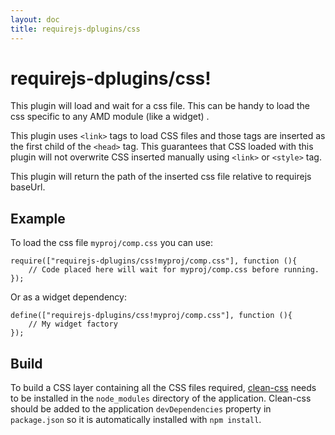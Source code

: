 ```yaml
---
layout: doc
title: requirejs-dplugins/css
---
```


# requirejs-dplugins/css!

This plugin will load and wait for a css file. This can be handy to load the css
specific to any AMD module (like a widget) .

This plugin uses `<link>` tags to load CSS files and those tags are inserted as the first child of the
`<head>` tag. This guarantees that CSS loaded with this plugin will not overwrite CSS inserted manually using
 `<link>` or `<style>` tag.

This plugin will return the path of the inserted css file relative to requirejs baseUrl.

## Example

To load the css file `myproj/comp.css` you can use:

```
require(["requirejs-dplugins/css!myproj/comp.css"], function (){
	// Code placed here will wait for myproj/comp.css before running.
});
```

Or as a widget dependency:

```
define(["requirejs-dplugins/css!myproj/comp.css"], function (){
	// My widget factory
});
```

## Build

To build a CSS layer containing all the CSS files required, [clean-css](https://github.com/jakubpawlowicz/clean-css)
needs to be installed in the `node_modules` directory of the application.
Clean-css should be added to the application `devDependencies` property in `package.json` so it is
automatically installed with `npm install`.

